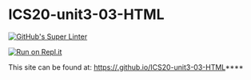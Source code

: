 # ICS20-unit3-03-HTML

[![GitHub's Super Linter](https://github.com/evan-cagiannos/ICS20-unit3-03-HTML****/workflows/GitHub's%20Super%20Linter/badge.svg)](https://github.com/evan-cagiannos/ICS20-unit3-03-HTML/actions)

[![Run on Repl.it](https://repl.it/badge/github/evan-cagiannos/ICS20-unit3-03-HTML)](https://repl.it/github/evan-cagiannos/ICS20-unit3-03-HTML)

This site can be found at: [https://<OWNER>.github.io/ICS20-unit3-03-HTML](https://evan-cagiannos.github.io/ICS20-unit3-03-HTMLT)\*\*\*\*
